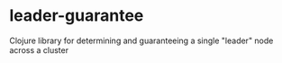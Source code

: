 leader-guarantee
================

Clojure library for determining and guaranteeing a single "leader" node across a cluster
